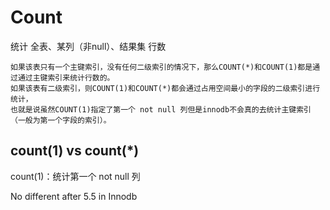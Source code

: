 
# Count

统计 全表、某列（非null）、结果集 行数

    如果该表只有一个主键索引，没有任何二级索引的情况下，那么COUNT(*)和COUNT(1)都是通过通过主键索引来统计行数的。
    如果该表有二级索引，则COUNT(1)和COUNT(*)都会通过占用空间最小的字段的二级索引进行统计，
    也就是说虽然COUNT(1)指定了第一个 not null 列但是innodb不会真的去统计主键索引（一般为第一个字段的索引）。

## count(1) vs count(*)

count(1)：统计第一个 not null 列

No different after 5.5 in Innodb

